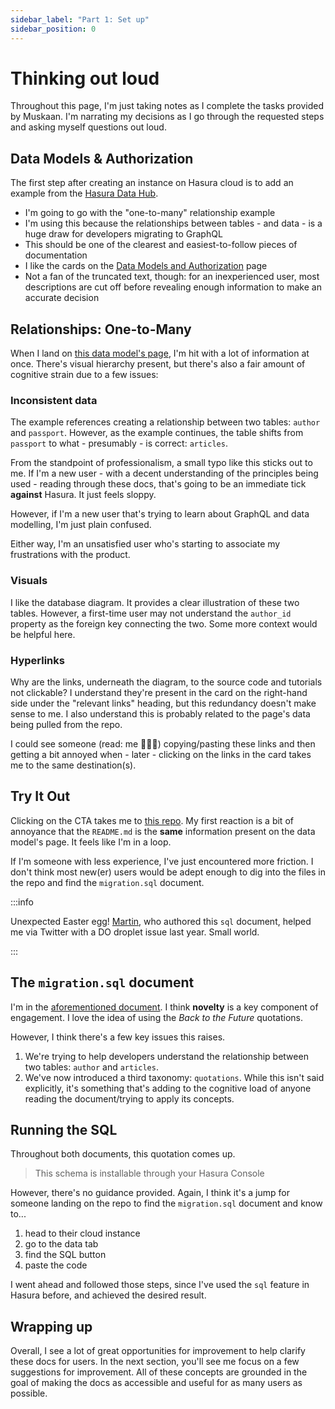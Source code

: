 ```yaml
---
sidebar_label: "Part 1: Set up"
sidebar_position: 0
---
```


# Thinking out loud

Throughout this page, I'm just taking notes as I complete the tasks provided by Muskaan. I'm narrating my decisions as I go through the requested steps and asking myself questions out loud.

## Data Models & Authorization

The first step after creating an instance on Hasura cloud is to add an example from the [Hasura Data Hub](https://hasura.io/data-hub/data-models-and-authorization/).

- I'm going to go with the "one-to-many" relationship example
- I'm using this because the relationships between tables - and data - is a huge draw for developers migrating to GraphQL
- This should be one of the clearest and easiest-to-follow pieces of documentation
- I like the cards on the [Data Models and Authorization](https://hasura.io/data-hub/data-models-and-authorization/) page
- Not a fan of the truncated text, though: for an inexperienced user, most descriptions are cut off before revealing enough information to make an accurate decision

## Relationships: One-to-Many

When I land on [this data model's page](https://hasura.io/data-hub/data-models-and-authorization/schema-share-relationships-one-to-many/), I'm hit with a lot of information at once. There's visual hierarchy present, but there's also a fair amount of cognitive strain due to a few issues:

### Inconsistent data

The example references creating a relationship between two tables: `author` and `passport`. However, as the example continues, the table shifts from `passport` to what - presumably - is correct: `articles`.

From the standpoint of professionalism, a small typo like this sticks out to me. If I'm a new user - with a decent understanding of the principles being used - reading through these docs, that's going to be an immediate tick **against** Hasura. It just feels sloppy.

However, if I'm a new user that's trying to learn about GraphQL and data modelling, I'm just plain confused.

Either way, I'm an unsatisfied user who's starting to associate my frustrations with the product.

### Visuals

I like the database diagram. It provides a clear illustration of these two tables. However, a first-time user may not understand the `author_id` property as the foreign key connecting the two. Some more context would be helpful here.

### Hyperlinks

Why are the links, underneath the diagram, to the source code and tutorials not clickable? I understand they're present in the card on the right-hand side under the "relevant links" heading, but this redundancy doesn't make sense to me. I also understand this is probably related to the page's data being pulled from the repo.

I could see someone (read: me 🙋🏽‍♂️) copying/pasting these links and then getting a bit annoyed when - later - clicking on the links in the card takes me to the same destination(s).

## Try It Out

Clicking on the CTA takes me to [this repo](https://github.com/hasura/template-gallery/tree/main/postgres/relationships-one-to-many). My first reaction is a bit of annoyance that the `README.md` is the **same** information present on the data model's page. It feels like I'm in a loop.

If I'm someone with less experience, I've just encountered more friction. I don't think most new(er) users would be adept enough to dig into the files in the repo and find the `migration.sql` document.

:::info

Unexpected Easter egg! [Martin](https://github.com/martin-hasura), who authored this `sql` document, helped me via Twitter with a DO droplet issue last year. Small world.

:::

## The `migration.sql` document

I'm in the [aforementioned document](https://github.com/hasura/template-gallery/blob/main/postgres/relationships-one-to-many/migration.sql). I think **novelty** is a key component of engagement. I love the idea of using the _Back to the Future_ quotations.

However, I think there's a few key issues this raises.

1. We're trying to help developers understand the relationship between two tables: `author` and `articles`.
2. We've now introduced a third taxonomy: `quotations`. While this isn't said explicitly, it's something that's adding to the cognitive load of anyone reading the document/trying to apply its concepts.

## Running the SQL

Throughout both documents, this quotation comes up.

> This schema is installable through your Hasura Console

However, there's no guidance provided. Again, I think it's a jump for someone landing on the repo to find the `migration.sql` document and know to...

1. head to their cloud instance
2. go to the data tab
3. find the SQL button
4. paste the code

I went ahead and followed those steps, since I've used the `sql` feature in Hasura before, and achieved the desired result.

## Wrapping up

Overall, I see a lot of great opportunities for improvement to help clarify these docs for users. In the next section, you'll see me focus on a few suggestions for improvement. All of these concepts are grounded in the goal of making the docs as accessible and useful for as many users as possible.
